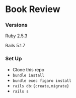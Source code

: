 # Book Review

### Versions

Ruby 2.5.3

Rails 5.1.7

### Set Up

- Clone this repo
- `bundle install`
- `bundle exec figaro install`
- `rails db:{create,migrate}`
- `rails s`
